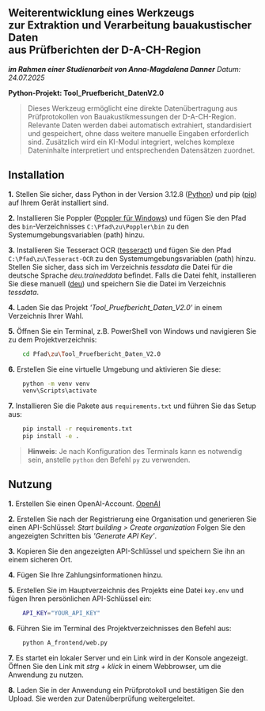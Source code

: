 ## Weiterentwicklung eines Werkzeugs <br>zur Extraktion und Verarbeitung bauakustischer Daten<br>  aus Prüfberichten der D-A-CH-Region
 **_im Rahmen einer Studienarbeit von Anna-Magdalena Danner_** 
_Datum: 24.07.2025_

**Python-Projekt: Tool_Pruefbericht_DatenV2.0**   

> Dieses Werkzeug ermöglicht eine direkte Datenübertragung aus Prüfprotokollen von Bauakustikmessungen der D-A-CH-Region.  Relevante Daten werden dabei automatisch extrahiert, standardisiert und gespeichert, ohne dass weitere manuelle Eingaben erforderlich sind. Zusätzlich wird ein KI-Modul integriert, welches komplexe Dateninhalte interpretiert und entsprechenden Datensätzen zuordnet.   
  
## Installation  
 **1.**  Stellen Sie sicher, dass Python in der Version 3.12.8 ([Python](https://www.python.org/downloads/release/python-3128/)) und pip ([pip](https://pip.pypa.io/en/stable/installation/)) auf Ihrem Gerät installiert sind.
 
**2.** Installieren Sie Poppler  ([Poppler für Windows]((https://github.com/oschwartz10612/poppler-windows/releases))) und fügen Sie den Pfad des `bin`-Verzeichnisses `C:\Pfad\zu\Poppler\bin`  zu  den Systemumgebungsvariablen (path) hinzu. 

**3.** Installieren Sie Tesseract OCR ([tesseract](https://github.com/tesseract-ocr/tesseract/releases/)) und fügen Sie den Pfad `C:\Pfad\zu\Tesseract-OCR` zu den Systemumgebungsvariablen (path) hinzu. 
Stellen Sie sicher, dass sich im Verzeichnis *tessdata* die Datei für die deutsche Sprache *deu.traineddata* befindet. Falls die Datei fehlt, installieren Sie diese manuell ([deu](https://github.com/tesseract-ocr/tessdata/blob/main/deu.traineddata)) und speichern Sie die Datei im Verzeichnis *tessdata*. 

**4.**  Laden Sie das Projekt *'Tool_Pruefbericht_Daten_V2.0'* in einem Verzeichnis Ihrer Wahl.
 
**5.** Öffnen Sie ein Terminal, z.B. PowerShell von Windows und navigieren Sie zu dem Projektverzeichnis:  
```bash  
	cd Pfad\zu\Tool_Pruefbericht_Daten_V2.0
```  
**6.** Erstellen Sie eine virtuelle Umgebung und aktivieren Sie diese:  
```bash  
	python -m venv venv
	venv\Scripts\activate  
``` 
**7.** Installieren Sie die Pakete aus `requirements.txt` und führen Sie das Setup aus:  
```bash  
	pip install -r requirements.txt
	pip install -e .
```  
> **Hinweis**: Je nach Konfiguration des Terminals kann es notwendig sein, anstelle `python` den Befehl `py` zu verwenden.  
>  
## Nutzung  
**1.** Erstellen Sie einen OpenAI-Account. [OpenAI](https://platform.openai.com/signup)  

**2.** Erstellen Sie nach der Registrierung eine Organisation und generieren Sie einen API-Schlüssel:  *Start building > Create organization*
Folgen Sie den angezeigten Schritten bis *'Generate API Key'*.  

**3.** Kopieren Sie den angezeigten API-Schlüssel und speichern Sie ihn an einem sicheren Ort.  

**4.** Fügen Sie Ihre Zahlungsinformationen hinzu.  

**5.** Erstellen Sie im Hauptverzeichnis des Projekts eine Datei  `key.env` und fügen Ihren persönlichen API-Schlüssel ein:  
```bash
	API_KEY="YOUR_API_KEY" 
```
**6.** Führen Sie im Terminal des Projektverzeichnisses den Befehl aus:  
```bash  
	python A_frontend/web.py
```  
**7.** Es startet ein lokaler Server und ein Link wird in der Konsole angezeigt.  
    Öffnen Sie den Link mit *strg + klick* in einem Webbrowser, um die Anwendung zu nutzen. 
    
**8.** Laden Sie in der Anwendung ein Prüfprotokoll und bestätigen Sie den Upload. Sie werden zur Datenüberprüfung weitergeleitet.   
